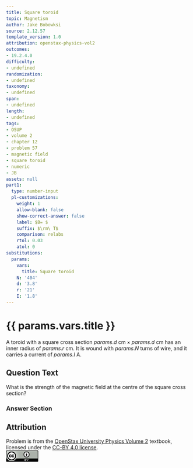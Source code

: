 ```yaml
---
title: Square toroid
topic: Magnetism
author: Jake Bobowksi
source: 2.12.57
template_version: 1.0
attribution: openstax-physics-vol2
outcomes:
- 19.2.4.0
difficulty:
- undefined
randomization:
- undefined
taxonomy:
- undefined
span:
- undefined
length:
- undefined
tags:
- OSUP
- volume 2
- chapter 12
- problem 57
- magnetic field
- square toroid
- numeric
- JB
assets: null
part1:
  type: number-input
  pl-customizations:
    weight: 1
    allow-blank: false
    show-correct-answer: false
    label: $B= $
    suffix: $\rm\ T$
    comparison: relabs
    rtol: 0.03
    atol: 0
substitutions:
  params:
    vars:
      title: Square toroid
    N: '404'
    d: '3.8'
    r: '21'
    I: '1.8'
---
```

# {{ params.vars.title }}
A toroid with a square cross section ${{ params.d }}\textrm{ cm}\times{{ params.d }}\textrm{ cm}$ has an inner radius of ${{ params.r }}\textrm{ cm}$.
It is wound with ${{ params.N }}$ turns of wire, and it carries a current of ${{ params.I }}\textrm{ A}$.

## Question Text

What is the strength of the magnetic field at the centre of the square cross section?

### Answer Section

## Attribution

Problem is from the [OpenStax University Physics Volume 2](https://openstax.org/details/books/university-physics-volume-2) textbook, licensed under the [CC-BY 4.0 license](https://creativecommons.org/licenses/by/4.0/).<br>![Image representing the Creative Commons 4.0 BY license.](https://raw.githubusercontent.com/firasm/bits/master/by.png)